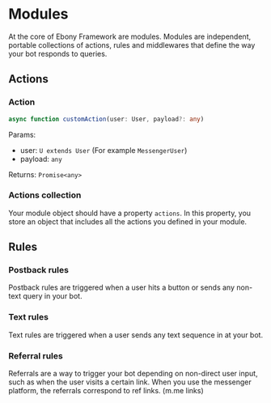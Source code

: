 # Modules

At the core of Ebony Framework are modules. Modules are independent, portable collections of actions, rules and middlewares that define the way your bot responds to queries.

## Actions

### Action

```typescript
async function customAction(user: User, payload?: any)
```

Params:

* user: `U extends User` (For example `MessengerUser`)
* payload: `any`

Returns: `Promise<any>`

### Actions collection

Your module object should have a property `actions`. In this property, you store an object that includes all the actions you defined in your module.

## Rules

### Postback rules

Postback rules are triggered when a user hits a button or sends any non-text query in your bot.

### Text rules

Text rules are triggered when a user sends any text sequence in at your bot.

### Referral rules

Referrals are a way to trigger your bot depending on non-direct user input, such as when the user visits a certain link. When you use the messenger platform, the referrals correspond to ref links. (m.me links)

